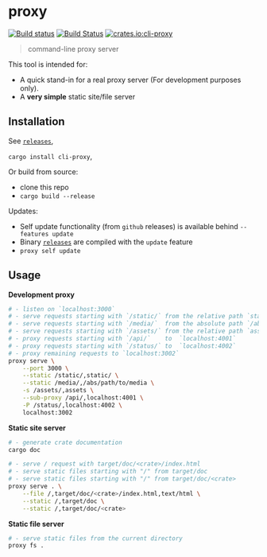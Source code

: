 # proxy

[![Build status](https://ci.appveyor.com/api/projects/status/4lkixob628mcx8x2/branch/master?svg=true)](https://ci.appveyor.com/project/jaemk/proxy/branch/master)
[![Build Status](https://travis-ci.org/jaemk/proxy.svg?branch=master)](https://travis-ci.org/jaemk/proxy)
[![crates.io:cli-proxy](https://img.shields.io/crates/v/cli-proxy.svg?label=cli-proxy)](https://crates.io/crates/cli-proxy)

> command-line proxy server

This tool is intended for:

- A quick stand-in for a real proxy server (For development purposes only).
- A **very simple** static site/file server


## Installation

See [`releases`](https://github.com/jaemk/proxy/releases),

`cargo install cli-proxy`,

Or build from source:
- clone this repo
- `cargo build --release`

Updates:
- Self update functionality (from `github` releases) is available behind `--features update`
- Binary [`releases`](https://github.com/jaemk/proxy/releases) are compiled with the `update` feature
- `proxy self update`

## Usage

**Development proxy**

```bash
# - listen on `localhost:3000`
# - serve requests starting with `/static/` from the relative path `static/`
# - serve requests starting with `/media/`  from the absolute path `/abs/path/to/media
# - serve requests starting with `/assets/` from the relative path `assets`
# - proxy requests starting with `/api/`    to  `localhost:4001`
# - proxy requests starting with `/status/` to  `localhost:4002`
# - proxy remaining requests to `localhost:3002`
proxy serve \
    --port 3000 \
    --static /static/,static/ \
    --static /media/,/abs/path/to/media \
    -s /assets/,assets \
    --sub-proxy /api/,localhost:4001 \
    -P /status/,localhost:4002 \
    localhost:3002
```

**Static site server**

```bash
# - generate crate documentation
cargo doc

# - serve / request with target/doc/<crate>/index.html
# - serve static files starting with "/" from target/doc
# - serve static files starting with "/" from target/doc/<crate>
proxy serve . \
    --file /,target/doc/<crate>/index.html,text/html \
    --static /,target/doc \
    --static /,target/doc/<crate>
```

**Static file server**

```bash
# - serve static files from the current directory
proxy fs .
```

